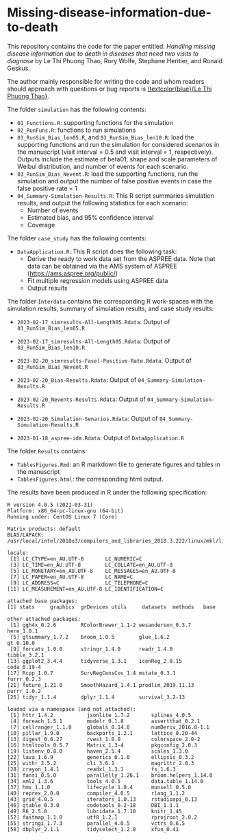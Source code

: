 # Missing-disease-information-due-to-death
This repository contains the code for the paper entitled: *Handling missing disease information due to death in diseases that need two visits to diagnose* by Le Thi Phuong Thao, Rory Wolfe, Stephane Heritier, and Ronald Geskus.

The author mainly responsible for writing the code and whom readers should approach with questions or bug reports is [\textcolor{blue}{Le Thi Phuong Thao}](mailto:thao.le@monash.edu).

The folder `simulation` has the following contents:

-   `01_Functions.R`: supporting functions for the simulation
-   `02_RunFuns.R`: functions to run simulations
-   `03_RunSim_Bias_len05.R`, and `03_RunSim_Bias_len10.R`: load the supporting functions and run the simulation for considered scenarios in the manuscript (visit interval = 0.5 and visit interval = 1, respectively). Outputs include the estimate of beta01, shape and scale parameters of Weibul distribution, and number of events for each scenario.
-   `03_RunSim_Bias_Nevent.R`: load the supporting functions, run the simulation and output the number of false positive events in case the false positive rate = 1
-   `04_Summary-Simulation-Results.R`: This R script summaries simulation results, and output the following statistics for each scenario:
    -   Number of events
    -   Estimated bias, and 95% confidence interval
    -   Coverage

The folder `case_study` has the following contents:

-   `DataApplication.R`: This R script does the following task:
    -   Derive the ready to work data set from the ASPREE data. Note that data can be obtained via the AMS system of ASPREE (<https://ams.aspree.org/public/>)
    -   Fit multiple regression models using ASPREE data
    -   Output results

The folder `Interdata` contains the corresponding R work-spaces with the simulation results, summary of simulation results, and case study results:

-   `2023-02-17_simresults-All-Length05.Rdata`: Output of `03_RunSim_Bias_len05.R`

-   `2023-02-17_simresults-All-Length05.Rdata`: Output of `03_RunSim_Bias_len10.R`

-   `2023-02-20_simresults-Fasel-Positive-Rate.Rdata`: Output of `03_RunSim_Bias_Nevent.R`

-   `2023-02-20_Bias-Results.Rdata`: Output of `04_Summary-Simulation-Results.R`

-   `2023-02-20_Nevents-Results.Rdata`: Output of `04_Summary-Simulation-Results.R`

-   `2023-02-20_Simulation-Senarios.Rdata`: Output of `04_Summary-Simulation-Results.R`

-   `2023-01-18_aspree-idm.Rdata`: Output of `DataApplication.R`

The folder `Results` contains:

-   `TablesFigures.Rmd`: an R markdown file to generate figures and tables in the manuscript
-   `TablesFigures.html`: the corresponding html output.

The results have been produced in R under the following specification:

```         
R version 4.0.5 (2021-03-31)
Platform: x86_64-pc-linux-gnu (64-bit)
Running under: CentOS Linux 7 (Core)

Matrix products: default
BLAS/LAPACK: /usr/local/intel/2018u3/compilers_and_libraries_2018.3.222/linux/mkl/lib/intel64_lin/libmkl_gf_lp64.so

locale:
 [1] LC_CTYPE=en_AU.UTF-8       LC_NUMERIC=C              
 [3] LC_TIME=en_AU.UTF-8        LC_COLLATE=en_AU.UTF-8    
 [5] LC_MONETARY=en_AU.UTF-8    LC_MESSAGES=en_AU.UTF-8   
 [7] LC_PAPER=en_AU.UTF-8       LC_NAME=C                 
 [9] LC_ADDRESS=C               LC_TELEPHONE=C            
[11] LC_MEASUREMENT=en_AU.UTF-8 LC_IDENTIFICATION=C       

attached base packages:
[1] stats     graphics  grDevices utils     datasets  methods   base     

other attached packages:
 [1] ggh4x_0.2.6        RColorBrewer_1.1-2 wesanderson_0.3.7  here_1.0.1        
 [5] gtsummary_1.7.2    broom_1.0.5        glue_1.6.2         gt_0.10.0         
 [9] forcats_1.0.0      stringr_1.4.0      readr_1.4.0        tibble_3.2.1      
[13] ggplot2_3.4.4      tidyverse_1.3.1    icenReg_2.0.15     coda_0.19-4       
[17] Rcpp_1.0.7         SurvRegCensCov_1.4 mstate_0.3.1       furrr_0.2.3       
[21] future_1.21.0      SmoothHazard_1.4.1 prodlim_2019.11.13 purrr_1.0.2       
[25] tidyr_1.1.4        dplyr_1.1.4        survival_3.2-13   

loaded via a namespace (and not attached):
 [1] httr_1.4.2           jsonlite_1.7.2       splines_4.0.5       
 [4] foreach_1.5.1        modelr_0.1.8         assertthat_0.2.1    
 [7] cellranger_1.1.0     globals_0.14.0       numDeriv_2016.8-1.1 
[10] pillar_1.9.0         backports_1.2.1      lattice_0.20-44     
[13] digest_0.6.27        rvest_1.0.0          colorspace_2.0-2    
[16] htmltools_0.5.7      Matrix_1.3-4         pkgconfig_2.0.3     
[19] listenv_0.8.0        haven_2.5.4          scales_1.3.0        
[22] lava_1.6.9           generics_0.1.0       ellipsis_0.3.2      
[25] withr_2.5.2          cli_3.6.1            magrittr_2.0.3      
[28] crayon_1.4.1         readxl_1.3.1         fs_1.6.3            
[31] fansi_0.5.0          parallelly_1.26.1    broom.helpers_1.14.0
[34] xml2_1.3.6           tools_4.0.5          data.table_1.14.0   
[37] hms_1.1.0            lifecycle_1.0.4      munsell_0.5.0       
[40] reprex_2.0.0         compiler_4.0.5       rlang_1.1.2         
[43] grid_4.0.5           iterators_1.0.13     rstudioapi_0.13     
[46] gtable_0.3.0         codetools_0.2-18     DBI_1.1.1           
[49] R6_2.5.0             lubridate_1.7.10     knitr_1.45          
[52] fastmap_1.1.0        utf8_1.2.1           rprojroot_2.0.2     
[55] stringi_1.7.3        parallel_4.0.5       vctrs_0.6.5         
[58] dbplyr_2.1.1         tidyselect_1.2.0     xfun_0.41           
```
